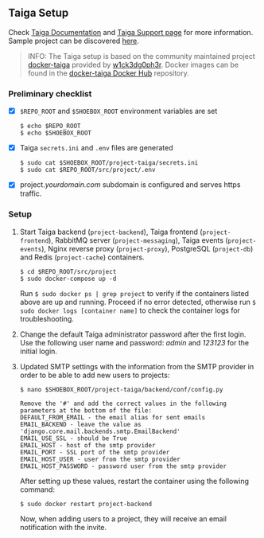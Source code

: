 ## Taiga Setup

Check [Taiga Documentation](https://taigaio.github.io/taiga-doc/dist/) and [Taiga Support page](https://tree.taiga.io/support/) for more information. Sample project can be discovered [here](https://tree.taiga.io/discover).

> INFO: The Taiga setup is based on the community maintained project [docker-taiga](https://github.com/docker-taiga/) provided by [w1ck3dg0ph3r](https://github.com/w1ck3dg0ph3r). Docker images can be found in the [docker-taiga Docker Hub](https://hub.docker.com/u/dockertaiga) repository.


### Preliminary checklist

- [x] `$REPO_ROOT` and `$SHOEBOX_ROOT` environment variables are set

    ```
    $ echo $REPO_ROOT
    $ echo $SHOEBOX_ROOT
    ```

- [x] Taiga `secrets.ini` and `.env` files are generated

    ```
    $ sudo cat $SHOEBOX_ROOT/project-taiga/secrets.ini
    $ sudo cat $REPO_ROOT/src/project/.env
    ```

- [x] project._yourdomain.com_ subdomain is configured and serves https traffic.


### Setup

 1. Start Taiga backend (`project-backend`), Taiga frontend (`project-frontend`), RabbitMQ server (`project-messaging`), Taiga events (`project-events`), Nginx reverse proxy (`project-proxy`), PostgreSQL (`project-db`) and Redis (`project-cache`) containers.

    ```
    $ cd $REPO_ROOT/src/project
    $ sudo docker-compose up -d
    ```

    Run `$ sudo docker ps | grep project` to verify if the containers listed above are up and running. Proceed if no error detected, otherwise run `$ sudo docker logs [container name]` to check the container logs for troubleshooting.

2. Change the default Taiga administrator password after the first login. Use the following user name and password: _admin_ and _123123_ for the initial login.

3. Updated SMTP settings with the information from the SMTP provider in order to be able to add new users to projects:

    ```
    $ nano $SHOEBOX_ROOT/project-taiga/backend/conf/config.py
    ```
    ```
    Remove the '#' and add the correct values in the following parameters at the bottom of the file:
    DEFAULT_FROM_EMAIL - the email alias for sent emails
    EMAIL_BACKEND - leave the value as 'django.core.mail.backends.smtp.EmailBackend'
    EMAIL_USE_SSL - should be True
    EMAIL_HOST - host of the smtp provider
    EMAIL_PORT - SSL port of the smtp provider
    EMAIL_HOST_USER - user from the smtp provider
    EMAIL_HOST_PASSWORD - password user from the smtp provider
    ```

    After setting up these values, restart the container using the following command:
   
    ```
    $ sudo docker restart project-backend
    ```
    
    Now, when adding users to a project, they will receive an email notification with the invite.
    

